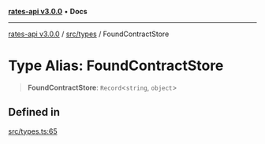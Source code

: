 [**rates-api v3.0.0**](../../../README.md) • **Docs**

***

[rates-api v3.0.0](../../../modules.md) / [src/types](../README.md) / FoundContractStore

# Type Alias: FoundContractStore

> **FoundContractStore**: `Record`\<`string`, `object`\>

## Defined in

[src/types.ts:65](https://github.com/ZelCore-io/rates-api/blob/691ee3db71a277710156f53a41c1ecb57cce5d58/src/types.ts#L65)
